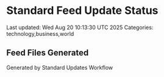 # Standard Feed Update Status
Last updated: Wed Aug 20 10:13:30 UTC 2025
Categories: technology,business,world

## Feed Files Generated

Generated by Standard Updates Workflow
